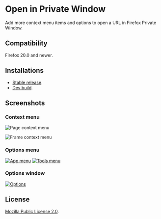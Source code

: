 # Open in Private Window

Add more context menu items and options to open a URL in Firefox Private Window.

## Compatibility

Firefox 20.0 and newer.

## Installations

* [Stable release](https://addons.mozilla.org/addon/openinprivatewindow/?src=external-home).
* [Dev build](https://dl.dropbox.com/u/120550/extensions/openinprivatewindow.xpi).

## Screenshots

### Context menu

![Page context menu](https://lh4.googleusercontent.com/-ll8sUdzQGFs/UUsFckdSRZI/AAAAAAAADWo/ToYrB8EBg0Q/s0/page-contextmenu.png)

![Frame context menu](https://lh5.googleusercontent.com/-T5BIlkR_U3Q/UUsFclxnGxI/AAAAAAAADWk/_p2PJWyp_YY/s0/frame-contextmenu.png)

### Options menu

[![App menu](https://lh4.googleusercontent.com/-b77rvIdGlUo/UUsGtBPodLI/AAAAAAAADXA/i2CqKGesB04/s300/appmenu-options.png)](https://lh4.googleusercontent.com/-b77rvIdGlUo/UUsGtBPodLI/AAAAAAAADXA/i2CqKGesB04/s0/appmenu-options.png "Click to enlarge")
[![Tools menu](https://lh4.googleusercontent.com/-x-oia-wqvGk/UUsGtgvanLI/AAAAAAAADXI/cFnUmSW1qa0/s300/toolsmenu-options.png)](https://lh4.googleusercontent.com/-x-oia-wqvGk/UUsGtgvanLI/AAAAAAAADXI/cFnUmSW1qa0/s0/toolsmenu-options.png "Click to enlarge")

### Options window

[![Options](https://lh3.googleusercontent.com/-N54OqWC6U9E/UUsFda2u3oI/AAAAAAAADWw/JnzrU63uykM/s600/options.png)](https://lh3.googleusercontent.com/-N54OqWC6U9E/UUsFda2u3oI/AAAAAAAADWw/JnzrU63uykM/s0/options.png "Click to enlarge")

## License

[Mozilla Public License 2.0](http://www.mozilla.org/MPL/2.0/).
